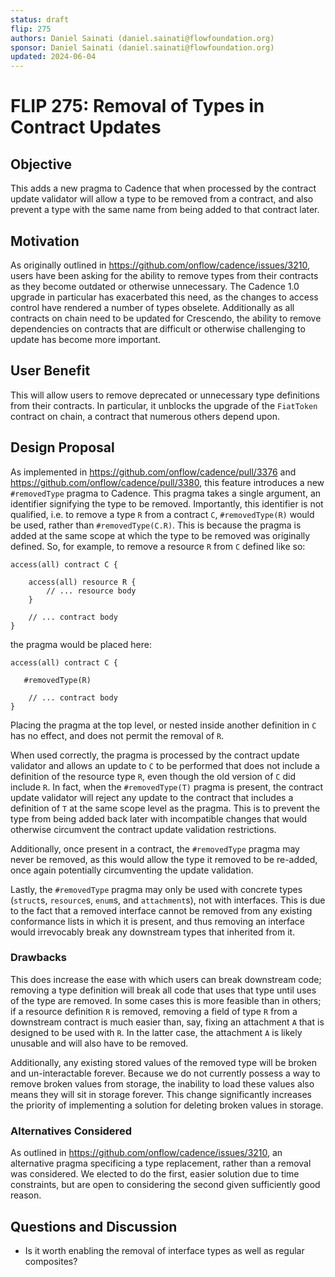 ```yaml
---
status: draft 
flip: 275 
authors: Daniel Sainati (daniel.sainati@flowfoundation.org)
sponsor: Daniel Sainati (daniel.sainati@flowfoundation.org)
updated: 2024-06-04
---
```


# FLIP 275: Removal of Types in Contract Updates

## Objective

This adds a new pragma to Cadence that when processed by the contract update validator will
allow a type to be removed from a contract, and also prevent a type with the same name from being
added to that contract later. 

## Motivation

As originally outlined in https://github.com/onflow/cadence/issues/3210, users have been asking for
the ability to remove types from their contracts as they become outdated or otherwise unnecessary. 
The Cadence 1.0 upgrade in particular has exacerbated this need, as the changes to access control have
rendered a number of types obselete. Additionally as all contracts on chain need to be updated for Crescendo, 
the ability to remove dependencies on contracts that are difficult or otherwise challenging to update has become more important.

## User Benefit

This will allow users to remove deprecated or unnecessary type definitions from their contracts. In particular, 
it unblocks the upgrade of the `FiatToken` contract on chain, a contract that numerous others depend upon. 

## Design Proposal

As implemented in https://github.com/onflow/cadence/pull/3376 and https://github.com/onflow/cadence/pull/3380, this feature introduces a new 
`#removedType` pragma to Cadence. This pragma takes a single argument, an identifier signifying the type to be removed. 
Importantly, this identifier is not qualified, i.e. to remove a type `R` from a contract `C`, `#removedType(R)` would be used, rather than
`#removedType(C.R)`. This is because the pragma is added at the same scope at which the type to be removed was originally defined. 
So, for example, to remove a resource `R` from `C` defined like so:

```cadence
access(all) contract C {

    access(all) resource R {
        // ... resource body
    }

    // ... contract body
}
```

the pragma would be placed here:

```cadence
access(all) contract C {

   #removedType(R)
   
    // ... contract body
}
```

Placing the pragma at the top level, or nested inside another definition in `C` has no effect, and does not permit the removal of `R`.

When used correctly, the pragma is processed by the contract update validator and allows an update to `C` to be performed that does not include 
a definition of the resource type `R`, even though the old version of `C` did include `R`. In fact, when the `#removedType(T)` pragma is present, 
the contract update validator will reject any update to the contract that includes a definition of `T` at the same scope level as the pragma. This is
to prevent the type from being added back later with incompatible changes that would otherwise circumvent the contract update validation restrictions.

Additionally, once present in a contract, the `#removedType` pragma may never be removed, as this would allow the type it removed to be re-added, 
once again potentially circumventing the update validation. 

Lastly, the `#removedType` pragma may only be used with concrete types (`struct`s, `resource`s, `enum`s, and `attachment`s), not with interfaces. 
This is due to the fact that a removed interface cannot be removed from any existing conformance lists in which it is present, and thus removing an 
interface would irrevocably break any downstream types that inherited from it. 

### Drawbacks

This does increase the ease with which users can break downstream code; removing a type definition will break 
all code that uses that type until uses of the type are removed. In some cases this is more feasible than in others; 
if a resource definition `R` is removed, removing a field of type `R` from a downstream contract is much easier than, say,
fixing an attachment `A` that is designed to be used with `R`. In the latter case, the attachment `A` is likely unusable and will also have to be removed.

Additionally, any existing stored values of the removed type will be broken and un-interactable forever. 
Because we do not currently possess a way to remove broken values from storage, the inability to load these values also means they will 
sit in storage forever. This change significantly increases the priority of implementing a solution for deleting broken values in storage. 

### Alternatives Considered

As outlined in https://github.com/onflow/cadence/issues/3210, an alternative pragma specificing a type replacement, 
rather than a removal was considered. We elected to do the first, easier solution due to time constraints, but are open 
to considering the second given sufficiently good reason. 

## Questions and Discussion

* Is it worth enabling the removal of interface types as well as regular composites?
